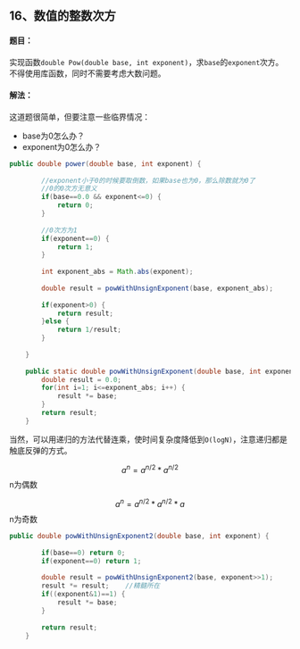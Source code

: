 ## 16、数值的整数次方

#### 题目：

实现函数`double Pow(double base, int exponent)`，求`base`的`exponent`次方。不得使用库函数，同时不需要考虑大数问题。



#### 解法：

这道题很简单，但要注意一些临界情况：

- base为0怎么办？
- exponent为0怎么办？



```java
public double power(double base, int exponent) {
		
		//exponent小于0的时候要取倒数，如果base也为0，那么除数就为0了
		//0的0次方无意义
		if(base==0.0 && exponent<=0) {
			return 0;
		}
		
		//0次方为1
		if(exponent==0) {
			return 1;
		}
		
		int exponent_abs = Math.abs(exponent);
		
		double result = powWithUnsignExponent(base, exponent_abs);
		
		if(exponent>0) {
			return result;
		}else {
			return 1/result;
		}
		
	}
	
	public static double powWithUnsignExponent(double base, int exponent_abs) {
		double result = 0.0;
		for(int i=1; i<=exponent_abs; i++) {
			result *= base;
		}
		return result;
	}
```



当然，可以用递归的方法代替连乘，使时间复杂度降低到`O(logN)`，注意递归都是触底反弹的方式。

$$a^n = a^{n/2} * a^{n/2}$$  n为偶数

$$a^n = a^{n/2} * a^{n/2} * a$$   n为奇数



```java
public double powWithUnsignExponent2(double base, int exponent) {
		
		if(base==0) return 0;
		if(exponent==0) return 1;
		
		double result = powWithUnsignExponent2(base, exponent>>1);
		result *= result;    //精髓所在
		if((exponent&1)==1) {
			result *= base;
		}
		
		return result;
	}
```



